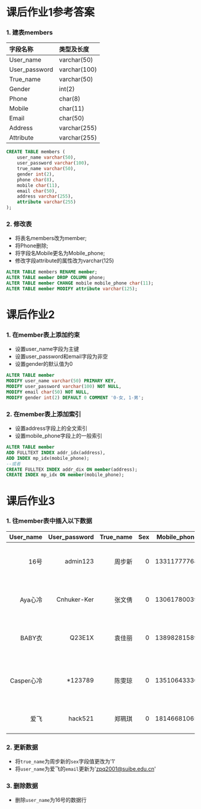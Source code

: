 # 课后作业1参考答案
### 1. 建表members

| 字段名称      | 类型及长度   |
| :------------ | :----------- |
| User_name     | varchar(50)  |
| User_password | varchar(100) |
| True_name     | varchar(50)  |
| Gender        | int(2)       |
| Phone         | char(8)      |
| Mobile        | char(11)     |
| Email         | char(50)     |
| Address       | varchar(255) |
| Attribute     | varchar(255) |

```sql
CREATE TABLE members (
    user_name varchar(50),
    user_password varchar(100),
    true_name varchar(50),
    gender int(2),
    phone char(8),
    mobile char(11),
    email char(50),
    address varchar(255),
    attribute varchar(255)
);
```
### 2. 修改表
- 将表名members改为member;
- 将Phone删除;
- 将字段名Mobile更名为Mobile_phone;
- 修改字段attribute的属性改为varchar(125)
```sql
ALTER TABLE members RENAME member;
ALTER TABLE member DROP COLUMN phone;
ALTER TABLE member CHANGE mobile mobile_phone char(11);
ALTER TABLE member MODIFY attribute varchar(125);
```

# 课后作业2

### 1. 在member表上添加约束
- 设置user_name字段为主键
- 设置user_password和email字段为非空
- 设置gender的默认值为0

```sql
ALTER TABLE member
MODIFY user_name varchar(50) PRIMARY KEY,
MODIFY user_password varchar(100) NOT NULL,
MODIFY email char(50) NOT NULL,
MODIFY gender int(2) DEFAULT 0 COMMENT '0-女, 1-男';
```

### 2. 在member表上添加索引
- 设置address字段上的全文索引
- 设置mobile_phone字段上的一般索引
```SQL
ALTER TABLE member
ADD FULLTEXT INDEX addr_idx(address),
ADD INDEX mp_idx(mobile_phone);
--或者
CREATE FULLTEX INDEX addr_dix ON member(address);
CREATE INDEX mp_idx ON member(mobile_phone);
```

# 课后作业3

### 1. 往member表中插入以下数据
| User_name  | User_password | True_name | Sex  | Mobile_phone      | Email               | Address                          | Attribute |
|----------:|--------------:|----------:|-----:|------------:|--------------------:|---------------------------------:|----------:|
| 16号       | admin123      | 周步新    | 0   |  13311777768 | sffice@gmechina.com | 新疆乌鲁木齐市团结路78号         | NULL      |
| Aya心冷    | Cnhuker-Ker   | 张文倩    | 0   |  13061780039 | xuyn@21stc.com.cn   | 湖北省咸宁市永安大道71号         | NULL      |
| BABY衣     | Q23E1X        | 袁佳丽    | 0   |  13898281589 | weilili@163.com     | 山东潍坊市奎文区胜利东街288号    | NULL      |
| Casper心冷 | *123789       | 陈雯琼    | 0   |  13510643330 | office@bypc.com.cn  | 青海省共和县恰卜恰镇绿洲北路33号 | NULL      |
| 爱飞       | hack521       | 郑珮琪    | 0   |  18146681065 | zpq2001@outlook.com                | 湖北省武汉民院路5号              | NULL      |

### 2. 更新数据
- 将`true_name`为周步新的`sex`字段值更改为'1'
- 将`user_name`为爱飞的`email`更新为'zpq2001@suibe.edu.cn'

### 3. 删除数据
- 删除`user_name`为16号的数据行